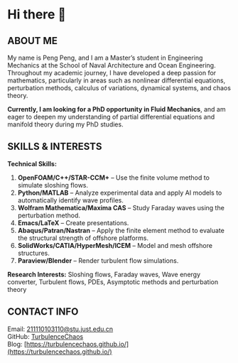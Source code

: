 # Hi there 👋

<!--
**TurbulenceChaos/TurbulenceChaos** is a ✨ _special_ ✨ repository because its `README.md` (this file) appears on your GitHub profile.

Here are some ideas to get you started:

- 🔭 I’m currently working on ...
- 🌱 I’m currently learning ...
- 👯 I’m looking to collaborate on ...
- 🤔 I’m looking for help with ...
- 💬 Ask me about ...
- 📫 How to reach me: ...
- 😄 Pronouns: ...
- ⚡ Fun fact: ...
-->

## ABOUT ME
My name is Peng Peng, and I am a Master’s student in Engineering Mechanics at the School of Naval Architecture and Ocean Engineering. Throughout my academic journey, I have developed a deep passion for mathematics, particularly in areas such as nonlinear differential equations, perturbation methods, calculus of variations, dynamical systems, and chaos theory.

**Currently, I am looking for a PhD opportunity in Fluid Mechanics**, and am eager to deepen my understanding of partial differential equations and manifold theory during my PhD studies.

## SKILLS & INTERESTS
**Technical Skills:**
1. **OpenFOAM/C++/STAR-CCM+** – Use the finite volume method to simulate sloshing flows.
2. **Python/MATLAB** – Analyze experimental data and apply AI models to automatically identify wave profiles.
3. **Wolfram Mathematica/Maxima CAS** – Study Faraday waves using the perturbation method.
4. **Emacs/LaTeX** – Create presentations.
5. **Abaqus/Patran/Nastran** – Apply the finite element method to evaluate the structural strength of offshore platforms.
6. **SolidWorks/CATIA/HyperMesh/ICEM** – Model and mesh offshore structures.
7. **Paraview/Blender** – Render turbulent flow simulations.

**Research Interests:** Sloshing flows, Faraday waves, Wave energy converter, Turbulent flows, PDEs, Asymptotic methods and perturbation theory

## CONTACT INFO
Email: [211110103110@stu.just.edu.cn](mailto:211110103110@stu.just.edu.cn) \
GitHub: [TurbulenceChaos](https://github.com/TurbulenceChaos) \
Blog: [https://turbulencechaos.github.io/](https://turbulencechaos.github.io/)
